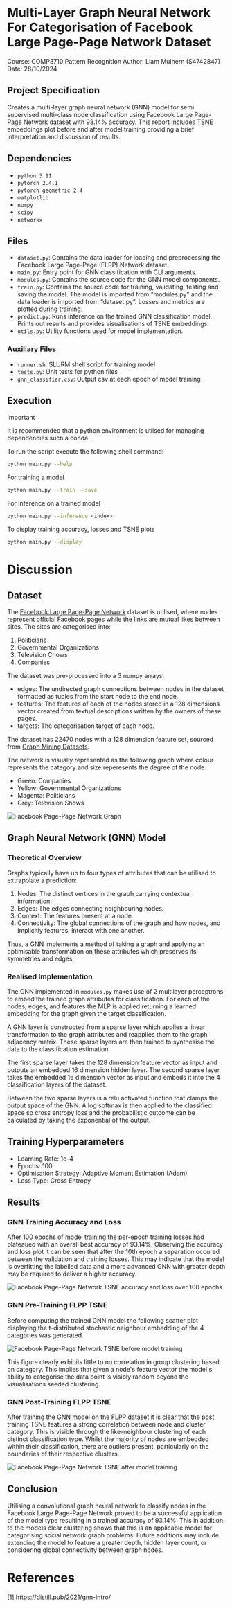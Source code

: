 # Multi-Layer Graph Neural Network For Categorisation of Facebook Large Page-Page Network Dataset
Course: COMP3710 Pattern Recognition
Author: Liam Mulhern (S4742847)
Date: 28/10/2024

## Project Specification

Creates a multi-layer graph neural network (GNN) model for semi supervised multi-class node classification using Facebook Large Page-Page Network dataset with 93.14% accuracy. This report includes TSNE embeddings plot before and after model training providing a brief interpretation and discussion of results.

## Dependencies

- `python 3.11`
- `pytorch 2.4.1`
- `pytorch geometric 2.4`
- `matplotlib`
- `numpy`
- `scipy`
- `networkx`

## Files

- `dataset.py`: Contains the data loader for loading and preprocessing the Facebook Large Page-Page (FLPP) Network dataset.
- `main.py`: Entry point for GNN classification with CLI arguments.
- `modules.py`: Contains the source code for the GNN model components.
- `train.py`: Contains the source code for training, validating, testing and saving the model. The model is imported from “modules.py” and the data loader is imported from “dataset.py”. Losses and metrics are plotted during training.
- `predict.py`: Runs inference on the trained GNN classification model. Prints out results and provides visualisations of TSNE embeddings.
- `utils.py`: Utility functions used for model implementation.

### Auxiliary Files

- `runner.sh`: SLURM shell script for training model
- `tests.py`: Unit tests for python files
- `gnn_classifier.csv`: Output csv at each epoch of model training

## Execution

> [!IMPORTANT]
> It is recommended that a python environment is utilsed for managing dependencies such a conda.


To run the script execute the following shell command:

```bash
python main.py --help
```

For training a model

```bash
python main.py --train --save
```

For inference on a trained model

```bash
python main.py --inference <index>
```

To display training accuracy, losses and TSNE plots

```bash
python main.py --display
```

# Discussion

## Dataset

The [Facebook Large Page-Page Network](https://snap.stanford.edu/data/facebook-large-page-page-network.html) dataset is utilised, where nodes represent official Facebook pages while the links are mutual likes between sites. The sites are categorised into:
1. Politicians
2. Governmental Organizations
3. Television Chows
4. Companies

The dataset was pre-processed into a 3 numpy arrays:
- edges: The undirected graph connections between nodes in the dataset formatted as tuples from the start node to the end node.
- features: The features of each of the nodes stored in a 128 dimensions vector created from textual descriptions written by the owners of these pages.
- targets: The categorisation target of each node.

The dataset has 22470 nodes with a 128 dimension feature set, sourced from [Graph Mining Datasets](https://graphmining.ai/datasets/ptg/facebook.npz).

The network is visually represented as the following graph where colour represents the category and size reperesents the degree of the node.

- Green: Companies
- Yellow: Governmental Organizations
- Magenta: Politicians
- Grey: Television Shows

![Facebook Page-Page Network Graph](./figures/spring_flpp_network.png)

## Graph Neural Network (GNN) Model

### Theoretical Overview

Graphs typically have up to four types of attributes that can be utilised to extrapolate a prediction:

1. Nodes: The distinct vertices in the graph carrying contextual information.
2. Edges: The edges connecting neighbouring nodes.
3. Context: The features present at a node.
4. Connectivity: The global connections of the graph and how nodes, and implicitly features, interact with one another.

Thus, a GNN implements a method of taking a graph and applying an optimisable transformation on these attributes which preserves its symmetries and edges.

### Realised Implementation

The GNN implemented in `modules.py` makes use of 2 multilayer perceptrons to embed the trained graph attributes for classification. For each of the nodes, edges, and features the MLP is applied returning a learned embedding for the graph given the target classification.

A GNN layer is constructed from a sparse layer which applies a linear transformation to the graph attributes and reapplies them to the graph adjacency matrix. These sparse layers are then trained to synthesise the data to the classification estimation.

The first sparse layer takes the 128 dimension feature vector as input and outputs an embedded 16 dimension hidden layer. The second sparse layer takes the embedded 16 dimension vector as input and embeds it into the 4 classification layers of the dataset.

Between the two sparse layers is a relu activated function that clamps the output space of the GNN. A log softmax is then applied to the classified space so cross entropy loss and the probabilistic outcome can be calculated by taking the exponential of the output.

## Training Hyperparameters

- Learning Rate: 1e-4
- Epochs: 100
- Optimisation Strategy: Adaptive Moment Estimation (Adam)
- Loss Type: Cross Entropy

## Results

### GNN Training Accuracy and Loss

After 100 epochs of model training the per-epoch training losses had plateaued with an overall best accuracy of 93.14%. Observing the accuracy and loss plot it can be seen that after the 10th epoch a separation occured between the validation and training losses. This may indicate that the model is overfitting the labelled data and a more advanced GNN with greater depth may be required to deliver a higher accuracy.

![Facebook Page-Page Network TSNE accuracy and loss over 100 epochs](./figures/trained_TSNE_accuracy_loss.png)

### GNN Pre-Training FLPP TSNE

Before computing the trained GNN model the following scatter plot displaying the t-distributed stochastic neighbour embedding of the 4 categories was generated.

![Facebook Page-Page Network TSNE before model training](./figures/raw_TSNE_plot.png)

This figure clearly exhibits little to no correlation in group clustering based on category. This implies that given a node's feature vector the model's ability to categorise the data point is visibly random beyond the visualisations seeded clustering.

### GNN Post-Training FLPP TSNE

After training the GNN model on the FLPP dataset it is clear that the post training TSNE features a strong correlation between node and cluster category. This is visible through the like-neighbour clustering of each distinct classification type. Whilst the majority of nodes are embedded within their classification, there are outliers present, particularly on the boundaries of their respective clusters.

![Facebook Page-Page Network TSNE after model training](./figures/trained_TSNE_plot.png)

## Conclusion

Utilising a convolutional graph neural network to classify nodes in the Facebook Large Page-Page Network proved to be a successful application of the model type resulting in a trained accuracy of 93.14%. This in addition to the models clear clustering shows that this is an applicable model for categorising social network graph problems. Future additions may include extending the model to feature a greater depth, hidden layer count, or considering global connectivity between graph nodes.

# References

[1] https://distill.pub/2021/gnn-intro/
